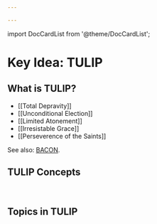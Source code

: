 ```yaml
---

---
```


import DocCardList from '@theme/DocCardList';

# Key Idea: TULIP

## What is **TULIP?**

-   [[Total Depravity]]
-   [[Unconditional Election]]
-   [[Limited Atonement]]
-   [[Irresistable Grace]]
-   [[Perseverence of the Saints]]

See also: [BACON](https://calebsnotes.netlify.app/bacon).

## **TULIP Concepts**

 

## **Topics in TULIP**


<DocCardList />